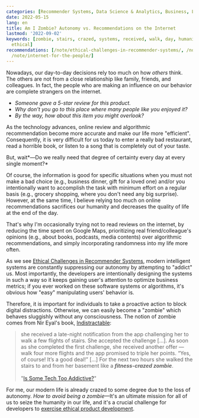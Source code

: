 ```yaml
---
categories: [Recommender Systems, Data Science & Analytics, Business, Life & Work]
date: 2022-05-15
lang: en
title: Am I Zombie? Autonomy vs. Recommendations on the Internet
lastmod: '2022-09-02'
keywords: [zombie, stairs, crazed, systems, received, walk, day, humanity, flights,
  ethical]
recommendations: [/note/ethical-challenges-in-recommender-systems/, /note/ethical-product-developer/,
  /note/internet-for-the-people/]
---
```


Nowadays, our day-to-day decisions rely too much on how *others* think. The others are not from a close relationship like family, friends, and colleagues. In fact, the people who are making an influence on our behavior are complete strangers on the internet.

- *Someone gave a 5-star review for this product.*
- *Why don't you go to this place where many people like you enjoyed it?*
- *By the way, how about this item you might overlook?*

As the technology advances, online review and algorithmic recommendation become more accurate and make our life more "efficient". Consequently, it is very difficult for us today to enter a really bad restaurant, read a horrible book, or listen to a song that is completely out of your taste.

But, wait*&mdash;Do we really need that degree of certainty every day at every single moment?*

Of course, the information is good for specific situations when you must not make a bad choice (e.g., business dinner, gift for a loved one) and/or you intentionally want to accomplish the task with minimum effort on a regular basis (e.g., grocery shopping, where you don't need any big surprise). However, at the same time, I believe relying too much on online recommendations sacrifices our humanity and decreases the quality of life at the end of the day.

That's why I'm occasionally trying not to read reviews on the internet, by reducing the time spent on Google Maps, prioritizing real friend/colleague's opinions (e.g., about books, podcasts, media contents) over algorithmic recommendations, and simply incorporating randomness into my life more often.

As we see [Ethical Challenges in Recommender Systems](/note/ethical-challenges-in-recommender-systems/), modern intelligent systems are constantly suppressing our autonomy by attempting to "addict" us. Most importantly, the developers are intentionally designing the systems in such a way so it keeps gaining user's attention to optimize business metrics; if you ever worked on these software systems or algorithms, it's obvious how "easy" manipulating users' behavior is.

Therefore, it is important for individuals to take a proactive action to block digital distractions. Otherwise, we can easily become a "zombie" which behaves sluggishly without any consciousness. The notion of zombie comes from Nir Eyal's book, [Indistractable](https://www.nirandfar.com/indistractable/):

> she received a late-night notification from the app challenging her to walk a few flights of stairs. She accepted the challenge [...]. As soon as she completed the first challenge, she received another offer — walk four more flights and the app promised to triple her points. “Yes, of course! It’s a good deal!” [...] For the next two hours she walked the stairs to and from her basement like a ***fitness-crazed zombie***.<br/><br/>"[Is Some Tech Too Addictive?](https://www.nirandfar.com/tooaddictive/)"

For me, our modern life is already crazed to some degree due to the loss of autonomy. *How to avoid being a zombie*&mdash;It's an ultimate mission for all of us to seize the humanity in our life, and it's a crucial challenge for developers to [exercise ethical product development](/note/foundations-of-humane-technology/).
